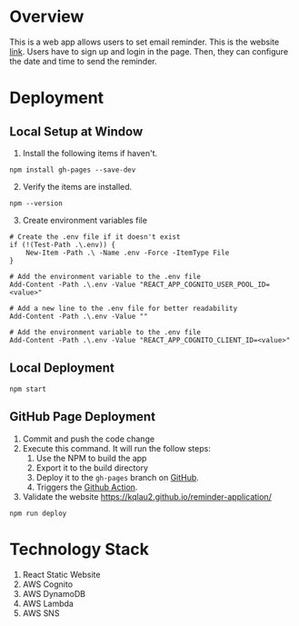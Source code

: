 # Overview

This is a web app allows users to set email reminder. This is the website [link](https://kqlau2.github.io/reminder-application/). Users have to sign up and login in the page. Then, they can configure the date and time to send the reminder.

# Deployment
## Local Setup at Window
1. Install the following items if haven't.
```
npm install gh-pages --save-dev
```
2. Verify the items are installed.
```
npm --version
```
3. Create environment variables file
```
# Create the .env file if it doesn't exist
if (!(Test-Path .\.env)) {
    New-Item -Path .\ -Name .env -Force -ItemType File
}

# Add the environment variable to the .env file
Add-Content -Path .\.env -Value "REACT_APP_COGNITO_USER_POOL_ID=<value>" 

# Add a new line to the .env file for better readability
Add-Content -Path .\.env -Value ""

# Add the environment variable to the .env file
Add-Content -Path .\.env -Value "REACT_APP_COGNITO_CLIENT_ID=<value>" 
```

## Local Deployment
```
npm start
```

## GitHub Page Deployment
1. Commit and push the code change
2. Execute this command. It will run the follow steps:
    1. Use the NPM to build the app
    2. Export it to the build directory
    3. Deploy it to the `gh-pages` branch on [GitHub](https://github.com/kqlau2/reminder-application/tree/gh-pages). 
    4. Triggers the [Github Action](https://github.com/kqlau2/reminder-application/actions).
3. Validate the website https://kqlau2.github.io/reminder-application/
``` 
npm run deploy
```

# Technology Stack
1. React Static Website
2. AWS Cognito
3. AWS DynamoDB
4. AWS Lambda
5. AWS SNS
